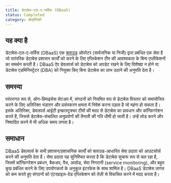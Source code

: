 ```yaml
---
title: डेटाबेस-एज़-ए-सर्विस (DBaaS)
status: Completed
category: प्रौद्योगिकी
---
```


## यह क्या है 

डेटाबेस-एज़-ए-सर्विस (DBaaS) एक [क्लाउड](/cloud_computing/) ऑपरेटर (सार्वजनिक या निजी) द्वारा प्रबंधित एक सेवा है जो पारंपरिक डेटाबेस प्रशासन कार्यों को करने के लिए एप्लिकेशन टीम की आवश्यकता के बिना एप्लीकेशनों का समर्थन करती है। DBaaS ऐप डेवलपर्स को डेटाबेस को अपडेट रखने के लिए विशेषज्ञ न होने या डेटाबेस एडमिनिस्ट्रेटर (DBA) को नियुक्त किए बिना डेटाबेस का लाभ उठाने की अनुमति देता है।

## समस्या

परंपरागत रूप से, ऑन-प्रिमाइसेस सेटअप में, संगठनों को नियमित रूप से डेटाबेस विस्तार को समायोजित करने के लिए अतिरिक्त भंडारण और प्रसंस्करण क्षमता में निवेश करना पड़ता है जो महंगा हो सकता है। इसके अतिरिक्त, डेवलपर्स आईटी इन्फ्रास्ट्रक्चर टीमों की मदद से डेटाबेस का प्रावधान और कॉन्फ़िगरेशन करते हैं, जिससे डेटाबेस-संचालित अनुप्रयोगों की तैनाती की गति धीमी हो जाती है। उन्हें लोड करने और निष्पादित करने में भी अधिक समय लगता है।

## समाधान

DBaaS डेवलपर्स के सभी प्रशासन/प्रशासनिक कार्यों को क्लाउड-आधारित सेवा प्रदाता को आउटसोर्स करने की अनुमति देता है। सेवा प्रदाता यह सुनिश्चित करता है कि डेटाबेस सुचारू रूप से चल रहा है, जिसमें कॉन्फ़िगरेशन प्रबंधन, बैकअप, पैच, अपग्रेड, सेवा निगरानी (service monitoring), ​​​​और बहुत कुछ प्रबंधित करने के लिए उपयोगकर्ता के अनुकूल इंटरफेस के साथ शामिल है। DBaaS डेटाबेस लागत को कम करते हुए संगठनों को एंटरप्राइज़-ग्रेड एप्लिकेशन को तेज़ी से विकसित करने में मदद करता है।